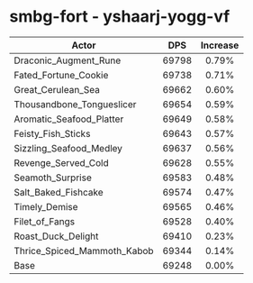 # smbg-fort - yshaarj-yogg-vf
| Actor | DPS | Increase |
|---|:---:|:---:|
|Draconic_Augment_Rune|69798|0.79%|
|Fated_Fortune_Cookie|69738|0.71%|
|Great_Cerulean_Sea|69662|0.60%|
|Thousandbone_Tongueslicer|69654|0.59%|
|Aromatic_Seafood_Platter|69649|0.58%|
|Feisty_Fish_Sticks|69643|0.57%|
|Sizzling_Seafood_Medley|69637|0.56%|
|Revenge_Served_Cold|69628|0.55%|
|Seamoth_Surprise|69583|0.48%|
|Salt_Baked_Fishcake|69574|0.47%|
|Timely_Demise|69565|0.46%|
|Filet_of_Fangs|69528|0.40%|
|Roast_Duck_Delight|69410|0.23%|
|Thrice_Spiced_Mammoth_Kabob|69344|0.14%|
|Base|69248|0.00%|
